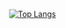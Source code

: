 ### 
[![Top Langs](https://github-readme-stats-bosen.vercel.app/api/top-langs/?username=bosen&custom_title=Footprints)](https://github.com/bosen)

